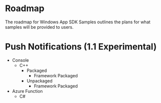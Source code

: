 # Roadmap

The roadmap for Windows App SDK Samples outlines the plans for what samples will be provided to users.

# Push Notifications (1.1 Experimental)
* Console
    * C++
        * Packaged
            * Framework Packaged
        * Unpackaged
            * Framework Packaged 
* Azure Function            
    * C# 
   



























